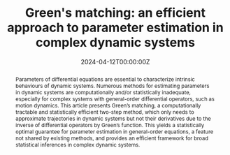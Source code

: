 ---
title: "Green's matching: an efficient approach to parameter estimation in complex dynamic systems"
authors:
- jianbin-tan
- Guoyu Zhang
- xueqin-wang
- Hui Huang
- Fang Yao
date: "2024-04-12T00:00:00Z"
doi: ""

# Schedule page publish date (NOT publication's date).
publishDate: "2024-04-12T00:00:00Z"

publication_types: ["article-journal"]

# Publication name and optional abbreviated publication name.
publication: "Journal of the Royal Statistical Society Series B: Statistical Methodology"
publication_short: "JRSSB"

abstract: Parameters of differential equations are essential to characterize intrinsic behaviours of dynamic systems. Numerous methods for estimating parameters in dynamic systems are computationally and/or statistically inadequate, especially for complex systems with general-order differential operators, such as motion dynamics. This article presents Green’s matching, a computationally tractable and statistically efficient two-step method, which only needs to approximate trajectories in dynamic systems but not their derivatives due to the inverse of differential operators by Green’s function. This yields a statistically optimal guarantee for parameter estimation in general-order equations, a feature not shared by existing methods, and provides an efficient framework for broad statistical inferences in complex dynamic systems.

featured: false

# links:
# - name: ""
#   url: ""
url_pdf: https://academic.oup.com/jrsssb/article-abstract/86/5/1266/7644665?redirectedFrom=fulltext&login=false
---